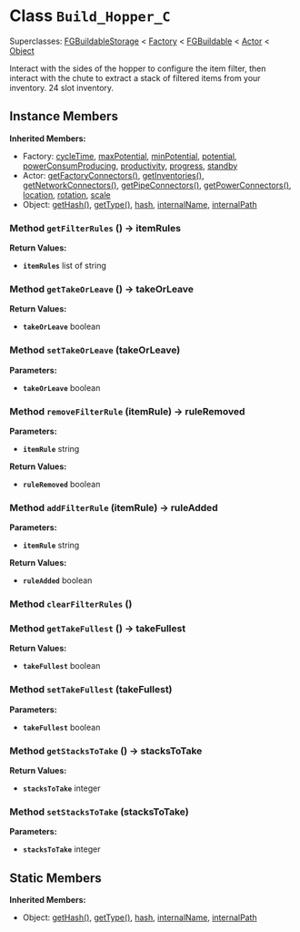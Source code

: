 # Class <code>Build_Hopper_C</code>

Superclasses: <a href="FGBuildableStorage.md">FGBuildableStorage</a> < <a href="Factory.md">Factory</a> < <a href="FGBuildable.md">FGBuildable</a> < <a href="Actor.md">Actor</a> < <a href="Object.md">Object</a>

Interact with the sides of the hopper to configure the item filter, then interact with the chute to extract a stack of filtered items from your inventory. 24 slot inventory.
## Instance Members
<b>Inherited Members:</b>
- Factory: <a href="Factory.md#user-content-cycle-time">cycleTime</a>, <a href="Factory.md#user-content-max-potential">maxPotential</a>, <a href="Factory.md#user-content-min-potential">minPotential</a>, <a href="Factory.md#user-content-potential">potential</a>, <a href="Factory.md#user-content-power-consum-producing">powerConsumProducing</a>, <a href="Factory.md#user-content-productivity">productivity</a>, <a href="Factory.md#user-content-progress">progress</a>, <a href="Factory.md#user-content-standby">standby</a>
- Actor: <a href="Actor.md#user-content-get-factory-connectors">getFactoryConnectors()</a>, <a href="Actor.md#user-content-get-inventories">getInventories()</a>, <a href="Actor.md#user-content-get-network-connectors">getNetworkConnectors()</a>, <a href="Actor.md#user-content-get-pipe-connectors">getPipeConnectors()</a>, <a href="Actor.md#user-content-get-power-connectors">getPowerConnectors()</a>, <a href="Actor.md#user-content-location">location</a>, <a href="Actor.md#user-content-rotation">rotation</a>, <a href="Actor.md#user-content-scale">scale</a>
- Object: <a href="Object.md#user-content-get-hash">getHash()</a>, <a href="Object.md#user-content-get-type">getType()</a>, <a href="Object.md#user-content-hash">hash</a>, <a href="Object.md#user-content-internal-name">internalName</a>, <a href="Object.md#user-content-internal-path">internalPath</a>
### Method <code id="get-filter-rules">getFilterRules</code> () → itemRules



<b>Return Values:</b>

- <code><b>itemRules</b></code> list of string

  
### Method <code id="get-take-or-leave">getTakeOrLeave</code> () → takeOrLeave



<b>Return Values:</b>

- <code><b>takeOrLeave</b></code> boolean

  
### Method <code id="set-take-or-leave">setTakeOrLeave</code> (takeOrLeave)


<b>Parameters:</b>

- <code><b>takeOrLeave</b></code> boolean

  

### Method <code id="remove-filter-rule">removeFilterRule</code> (itemRule) → ruleRemoved


<b>Parameters:</b>

- <code><b>itemRule</b></code> string

  

<b>Return Values:</b>

- <code><b>ruleRemoved</b></code> boolean

  
### Method <code id="add-filter-rule">addFilterRule</code> (itemRule) → ruleAdded


<b>Parameters:</b>

- <code><b>itemRule</b></code> string

  

<b>Return Values:</b>

- <code><b>ruleAdded</b></code> boolean

  
### Method <code id="clear-filter-rules">clearFilterRules</code> ()



### Method <code id="get-take-fullest">getTakeFullest</code> () → takeFullest



<b>Return Values:</b>

- <code><b>takeFullest</b></code> boolean

  
### Method <code id="set-take-fullest">setTakeFullest</code> (takeFullest)


<b>Parameters:</b>

- <code><b>takeFullest</b></code> boolean

  

### Method <code id="get-stacks-to-take">getStacksToTake</code> () → stacksToTake



<b>Return Values:</b>

- <code><b>stacksToTake</b></code> integer

  
### Method <code id="set-stacks-to-take">setStacksToTake</code> (stacksToTake)


<b>Parameters:</b>

- <code><b>stacksToTake</b></code> integer

  

## Static Members
<b>Inherited Members:</b>
- Object: <a href="Object.md#user-content-s-get-hash">getHash()</a>, <a href="Object.md#user-content-s-get-type">getType()</a>, <a href="Object.md#user-content-s-hash">hash</a>, <a href="Object.md#user-content-s-internal-name">internalName</a>, <a href="Object.md#user-content-s-internal-path">internalPath</a>